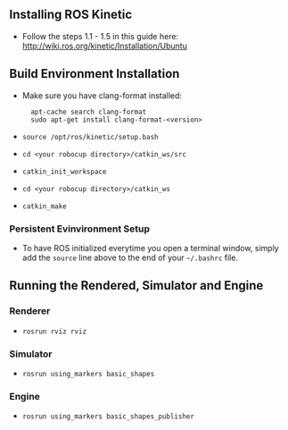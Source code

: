 ## Installing ROS Kinetic
- Follow the steps 1.1 - 1.5 in this guide here: http://wiki.ros.org/kinetic/Installation/Ubuntu

## Build Environment Installation

- Make sure you have clang-format installed: 

        apt-cache search clang-format
        sudo apt-get install clang-format-<version>
    
- `source /opt/ros/kinetic/setup.bash`
- `cd <your robocup directory>/catkin_ws/src`
- `catkin_init_workspace`
- `cd <your robocup directory>/catkin_ws`
- `catkin_make`

### Persistent Evinvironment Setup
- To have ROS initialized everytime you open a terminal window, simply add the `source` line above to the end of your `~/.bashrc` file.

## Running the Rendered, Simulator and Engine
### Renderer
- `rosrun rviz rviz`

### Simulator
- `rosrun using_markers basic_shapes`

### Engine
- `rosrun using_markers basic_shapes_publisher`